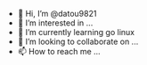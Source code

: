 - 👋 Hi, I’m @datou9821
- 👀 I’m interested in ...
- 🌱 I’m currently learning go linux 
- 💞️ I’m looking to collaborate on ...
- 📫 How to reach me ...

<!---
datou9821/datou9821 is a ✨ special ✨ repository because its `README.md` (this file) appears on your GitHub profile.
You can click the Preview link to take a look at your changes.
--->
